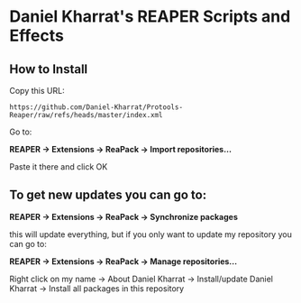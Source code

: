 # Daniel Kharrat's REAPER Scripts and Effects

## How to Install

Copy this URL:

```
https://github.com/Daniel-Kharrat/Protools-Reaper/raw/refs/heads/master/index.xml
```

Go to:

**REAPER → Extensions → ReaPack → Import repositories…**

Paste it there and click OK  

## To get new updates you can go to:

**REAPER → Extensions → ReaPack → Synchronize packages**

this will update everything, but if you only want to update my repository you can go to:

**REAPER → Extensions → ReaPack → Manage repositories…**

Right click on my name → About Daniel Kharrat → Install/update Daniel Kharrat → Install all packages in this repository
